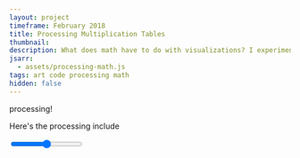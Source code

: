 ```yaml
---
layout: project
timeframe: February 2018
title: Processing Multiplication Tables
thumbnail: 
description: What does math have to do with visualizations? I experimented with visual multiplication tables using Processing, a language similar to Java and used for browser rendering and writing code for LEDs.
jsarr:
  - assets/processing-math.js
tags: art code processing math
hidden: false
---
```


processing!

Here's the processing include

<script type='text/javascript'>
  function updateMultiplier(multiplier) {
    sketch = Processing.getInstanceById('sketchCanvas');
    sketch.updateMultiplier(multiplier);
  }
</script>

<canvas id='sketchCanvas' data-processing-sources='assets/multiplier.pde'></canvas>
<!-- slider for points -->
<div class='range range--black w300'><input type='range' min='2' max='10' onInput='updateMultiplier(this.value)'></div>
